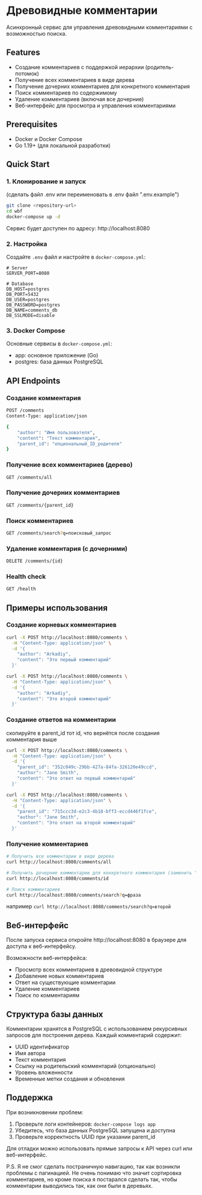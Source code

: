# Древовидные комментарии

Асинхронный сервис для управления древовидными комментариями с возможностью поиска.

## Features

- Создание комментариев с поддержкой иерархии (родитель-потомок)
- Получение всех комментариев в виде дерева
- Получение дочерних комментариев для конкретного комментария
- Поиск комментариев по содержимому
- Удаление комментариев (включая все дочерние)
- Веб-интерфейс для просмотра и управления комментариями

## Prerequisites

- Docker и Docker Compose
- Go 1.19+ (для локальной разработки)

## Quick Start

### 1. Клонирование и запуск
(сделать файл .env или переименовать в .env файл ".env.example")
```bash
git clone <repository-url>
cd wbf
docker-compose up -d
```

Сервис будет доступен по адресу: http://localhost:8080

### 2. Настройка

Создайте `.env` файл и настройте в `docker-compose.yml`:

```env
# Server
SERVER_PORT=8080

# Database
DB_HOST=postgres
DB_PORT=5432
DB_USER=postgres
DB_PASSWORD=postgres
DB_NAME=comments_db
DB_SSLMODE=disable
```

### 3. Docker Compose

Основные сервисы в `docker-compose.yml`:
- app: основное приложение (Go)
- postgres: база данных PostgreSQL

## API Endpoints

### Создание комментария
```bash
POST /comments
Content-Type: application/json

{
    "author": "Имя пользователя",
    "content": "Текст комментария",
    "parent_id": "опциональный_ID_родителя"
}
```

### Получение всех комментариев (дерево)
```bash
GET /comments/all
```

### Получение дочерних комментариев
```bash
GET /comments/{parent_id}
```

### Поиск комментариев
```bash
GET /comments/search?q=поисковый_запрос
```

### Удаление комментария (с дочерними)
```bash
DELETE /comments/{id}
```

### Health check
```bash
GET /health
```

## Примеры использования

### Создание корневых комментариев
```bash
curl -X POST http://localhost:8080/comments \
  -H "Content-Type: application/json" \
  -d '{
    "author": "Arkadiy",
    "content": "Это первый комментарий"
  }'

curl -X POST http://localhost:8080/comments \
  -H "Content-Type: application/json" \
  -d '{
    "author": "Arkadiy", 
    "content": "Это второй комментарий"
  }'
```

### Создание ответов на комментарии
скопируйте в parent_id тот id, что вернётся после создания комментария выше

```bash
curl -X POST http://localhost:8080/comments \
  -H "Content-Type: application/json" \
  -d '{
    "parent_id": "352c049c-29bb-427a-84fa-326120e49ccd",
    "author": "Jane Smith", 
    "content": "Это ответ на первый комментарий"
  }'

curl -X POST http://localhost:8080/comments \
  -H "Content-Type: application/json" \
  -d '{
    "parent_id": "715ccc3d-e2c3-4b18-bff3-eccd446f1fce",
    "author": "Jane Smith", 
    "content": "Это ответ на второй комментарий"
  }'
```

### Получение комментариев
```bash
# Получить все комментарии в виде дерева
curl http://localhost:8080/comments/all

# Получить дочерние комментарии для конкретного комментария (заменить "id" на id комментария)
curl http://localhost:8080/comments/id

# Поиск комментариев
curl http://localhost:8080/comments/search?q=фраза
```
например `curl http://localhost:8080/comments/search?q=второй`


## Веб-интерфейс

После запуска сервиса откройте http://localhost:8080 в браузере для доступа к веб-интерфейсу.

Возможности веб-интерфейса:
- Просмотр всех комментариев в древовидной структуре
- Добавление новых комментариев
- Ответ на существующие комментарии
- Удаление комментариев
- Поиск по комментариям

## Структура базы данных

Комментарии хранятся в PostgreSQL с использованием рекурсивных запросов для построения дерева. Каждый комментарий содержит:
- UUID идентификатор
- Имя автора
- Текст комментария
- Ссылку на родительский комментарий (опционально)
- Уровень вложенности
- Временные метки создания и обновления

## Поддержка

При возникновении проблем:
1. Проверьте логи контейнеров: `docker-compose logs app`
2. Убедитесь, что база данных PostgreSQL запущена и доступна
3. Проверьте корректность UUID при указании parent_id

Для отладки можно использовать прямые запросы к API через curl или веб-интерфейс.


P.S.
Я не смог сделать постраничную навигацию, так как возникли проблемы с пагинацией.
Не очень понимаю что значит сортировка комментариев, 
но кроме поиска я постарался сделать так, чтобы комментарии выводились так, как они были в деревьях.